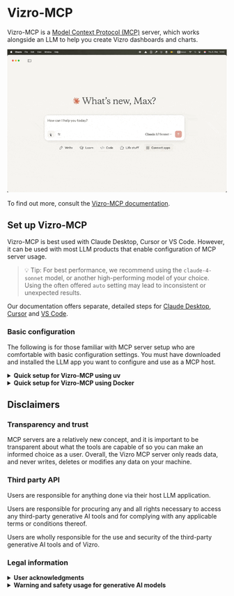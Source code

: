 <!-- <a href="https://glama.ai/mcp/servers/@mckinsey/vizro">
  <img width="380" height="200" src="https://glama.ai/mcp/servers/@mckinsey/vizro/badge" />
</a> -->

# Vizro-MCP

Vizro-MCP is a [Model Context Protocol (MCP)](https://modelcontextprotocol.io/) server, which works alongside an LLM to help you create Vizro dashboards and charts.

<img src="docs/assets/images/vizro-mcp.gif" width="600" alt="Vizro-MCP Demo">

To find out more, consult the [Vizro-MCP documentation](https://vizro.readthedocs.io/projects/vizro-mcp/en/latest/).

## Set up Vizro-MCP
Vizro-MCP is best used with Claude Desktop, Cursor or VS Code. However, it can be used with most LLM products that enable configuration of MCP server usage.

> 💡 Tip: For best performance, we recommend using the `claude-4-sonnet` model, or another high-performing model of your choice. Using the often offered `auto` setting may lead to inconsistent or unexpected results.


Our documentation offers separate, detailed steps for [Claude Desktop](https://vizro.readthedocs.io/projects/vizro-mcp/en/latest/pages/guides/set-up-vizro-mcp-with-claude/), [Cursor](https://vizro.readthedocs.io/projects/vizro-mcp/en/latest/pages/guides/set-up-vizro-mcp-with-cursor/) and [VS Code](https://vizro.readthedocs.io/projects/vizro-mcp/en/latest/pages/guides/set-up-vizro-mcp-with-vscode/).


### Basic configuration

The following is for those familiar with MCP server setup who are comfortable with basic configuration settings. You must have downloaded and installed the LLM app you want to configure and use as a MCP host.

<details>
<summary><strong>Quick setup for Vizro-MCP using uv</strong></summary>

You must first install [uv](https://docs.astral.sh/uv/getting-started/installation/).

Next, open a terminal window and type `uv` to confirm that is available. To get the path to `uvx`, type the following:

```shell
which uv
```

Copy the path returned, and add the following to the JSON file used to configure MCP servers for your LLM app. Be sure to substitute your path to uv as returned above, for the placeholder given:

```
{
  "mcpServers": {
    "vizro-mcp": {
      "command": "/placeholder-path/uvx",
      "args": [
        "vizro-mcp"
      ]
    }
  }
}
```

**Quick install**

| Host                                      | Prerequisite                                                  | Link                                                                                                                                                                                                                                                                                       |
| ----------------------------------------- | ------------------------------------------------------------- | ------------------------------------------------------------------------------------------------------------------------------------------------------------------------------------------------------------------------------------------------------------------------------------------ |
| [Cursor](https://www.cursor.com/)         | [uv](https://docs.astral.sh/uv/getting-started/installation/) | [![Install with UVX in Cursor](https://img.shields.io/badge/Cursor-Install-0098FF?style=flat-square&logo=visualstudiocode&logoColor=white)](https://cursor.com/install-mcp?name=vizro-mcp&config=eyJjb21tYW5kIjoidXZ4IHZpenJvLW1jcCJ9)                                                     |
| [VS Code](https://code.visualstudio.com/) | [uv](https://docs.astral.sh/uv/guides/tools/)                 | [![Install with UVX in VS Code](https://img.shields.io/badge/VS_Code-Install-0098FF?style=flat-square&logo=visualstudiocode&logoColor=white)](https://insiders.vscode.dev/redirect/mcp/install?name=vizro-mcp&config=%7B%22command%22%3A%22uvx%22%2C%22args%22%3A%5B%22vizro-mcp%22%5D%7D) |

</details>

<details>
<summary><strong>Quick setup for Vizro-MCP using Docker</strong></summary>

You must first install [Docker](https://www.docker.com/get-started/).

Next, add the following to the JSON file used to configure MCP servers for your LLM app.

```
{
  "mcpServers": {
    "vizro-mcp": {
      "command": "docker",
      "args": [
        "run",
        "-i",
        "--rm",
        "mcp/vizro"
      ]
    }
  }
}
```

**To use local data with Docker**

Mount your data directory or directories into the container with the following extended configuration. Replace `</absolute/path/to/allowed/dir>` (syntax for folders) or `</absolute/path/to/data.csv>` (syntax for files) with the absolute path to your data on your machine. For consistency, we recommend that the `dst` path matches the `src` path.

```
{
  "mcpServers": {
    "vizro-mcp": {
      "command": "docker",
      "args": [
        "run",
        "-i",
        "--rm",
        "--mount",
        "type=bind,src=</absolute/path/to/allowed/dir>,dst=</absolute/path/to/allowed/dir>",
        "--mount",
        "type=bind,src=</absolute/path/to/data.csv>,dst=</absolute/path/to/data.csv>",
        "mcp/vizro"
      ]
    }
  }
}
```

**Quick install**

| Host                                      | Prerequisite                                  | Link                                                                                                                                                                                                                                                                                                                                   | Notes                                                                   |
| ----------------------------------------- | --------------------------------------------- | -------------------------------------------------------------------------------------------------------------------------------------------------------------------------------------------------------------------------------------------------------------------------------------------------------------------------------------- | ----------------------------------------------------------------------- |
| [Cursor](https://www.cursor.com/)         | [Docker](https://www.docker.com/get-started/) | [![Install with Docker in Cursor](https://img.shields.io/badge/Cursor-Install-0098FF?style=flat-square&logo=visualstudiocode&logoColor=white)](https://cursor.com/install-mcp?name=vizro-mcp&config=eyJjb21tYW5kIjoiZG9ja2VyIHJ1biAtaSAtLXJtIG1jcC92aXpybyJ9)                                                                          | For local data access, [mount your data directory](#setup-instructions) |
| [VS Code](https://code.visualstudio.com/) | [Docker](https://www.docker.com/get-started/) | [![Install with Docker in VS Code](https://img.shields.io/badge/VS_Code-Install-0098FF?style=flat-square&logo=visualstudiocode&logoColor=white)](https://insiders.vscode.dev/redirect/mcp/install?name=vizro-mcp&config=%7B%22command%22%3A%22docker%22%2C%22args%22%3A%5B%22run%22%2C%22-i%22%2C%22--rm%22%2C%22mcp%2Fvizro%22%5D%7D) | For local data access, [mount your data directory](#setup-instructions) |

</details>



## Disclaimers

### Transparency and trust

MCP servers are a relatively new concept, and it is important to be transparent about what the tools are capable of so you can make an informed choice as a user. Overall, the Vizro MCP server only reads data, and never writes, deletes or modifies any data on your machine.

### Third party API

Users are responsible for anything done via their host LLM application.

Users are responsible for procuring any and all rights necessary to access any third-party generative AI tools and for complying with any applicable terms or conditions thereof.

Users are wholly responsible for the use and security of the third-party generative AI tools and of Vizro.

### Legal information

<details>
<summary><strong>User acknowledgments</strong></summary>

Users acknowledge and agree that:

Any results, options, data, recommendations, analyses, code, or other information (“Outputs”) generated by any third-party generative AI tools (“GenAI Tools”) may contain some inaccuracies, biases, illegitimate, potentially infringing, or otherwise inappropriate content that may be mistaken, discriminatory, or misleading.

McKinsey & Company:

(i) expressly disclaims the accuracy, adequacy, timeliness, reliability, merchantability, fitness for a particular purpose, non-infringement, safety or completeness of any Outputs,

(ii) shall not be liable for any errors, omissions, or other defects in, delays or interruptions in such Outputs, or for any actions taken in reliance thereon, and

(iii) shall not be liable for any alleged violation or infringement of any right of any third party resulting from the users’ use of the GenAI Tools and the Outputs.

The Outputs shall be verified and validated by the users and shall not be used without human oversight and as a sole basis for making decisions impacting individuals.

Users remain solely responsible for the use of the Output, in particular, the users will need to determine the level of human oversight needed to be given the context and use case, as well as for informing the users’ personnel and other affected users about the nature of the GenAI Output. Users are also fully responsible for their decisions, actions, use of Vizro and Vizro-MCP and compliance with applicable laws, rules, and regulations, including but not limited to confirming that the Outputs do not infringe any third-party rights.

</details>

<details>
<summary><strong>Warning and safety usage for generative AI models</strong></summary>

Vizro-MCP is used by generative AI models because large language models (LLMs) represent significant advancements in the AI field. However, as with any powerful tool, there are potential risks associated with connecting to a generative AI model.

We recommend users research and understand the selected model before using Vizro-MCP. We also recommend users to check the MCP server code before using it.

Users are encouraged to treat AI-generated content as supplementary, always apply human judgment, approach with caution, review the relevant disclaimer page, and consider the following:

<ol>
<li>Hallucination and misrepresentation</li>
Generative models can potentially generate information while appearing factual, being entirely fictitious or misleading.

The vendor models might lack real-time knowledge or events beyond its last updates. Vizro-MCP output may vary and you should always verify critical information. It is the user's responsibility to discern the accuracy, consistent, and reliability of the generated content.

<li>Unintended and sensitive output</li>
The outputs from these models can be unexpected, inappropriate, or even harmful. Users as human in the loop is an essential part. Users must check and interpret the final output. It is necessary to approach the generated content with caution, especially when shared or applied in various contexts.

<li>Data privacy</li>
Your data is sent to model vendors if you connect to LLMs via their APIs. For example, if you connect to the model from OpenAI, your data will be sent to OpenAI via their API. Users should be cautious about sharing or inputting any personal or sensitive information.

<li>Bias and fairness</li>
Generative AI can exhibit biases present in their training data. Users need to be aware of and navigate potential biases in generated outputs and be cautious when interpreting the generated content.

<li>Malicious use</li>
These models can be exploited for various malicious activities. Users should be cautious about how and where they deploy and access such models.
</ol>
It's crucial for users to remain informed, cautious, and ethical in their applications.

</details>
